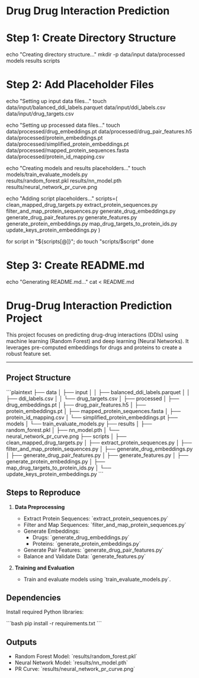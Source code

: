 
# Drug Drug Interaction Prediction


# Step 1: Create Directory Structure
echo "Creating directory structure..."
mkdir -p data/input data/processed models results scripts

# Step 2: Add Placeholder Files
echo "Setting up input data files..."
touch data/input/balanced_ddi_labels.parquet data/input/ddi_labels.csv data/input/drug_targets.csv

echo "Setting up processed data files..."
touch data/processed/drug_embeddings.pt data/processed/drug_pair_features.h5 \
      data/processed/protein_embeddings.pt data/processed/simplified_protein_embeddings.pt \
      data/processed/mapped_protein_sequences.fasta data/processed/protein_id_mapping.csv

echo "Creating models and results placeholders..."
touch models/train_evaluate_models.py \
      results/random_forest.pkl results/nn_model.pth results/neural_network_pr_curve.png

echo "Adding script placeholders..."
scripts=(
    clean_mapped_drug_targets.py
    extract_protein_sequences.py
    filter_and_map_protein_sequences.py
    generate_drug_embeddings.py
    generate_drug_pair_features.py
    generate_features.py
    generate_protein_embeddings.py
    map_drug_targets_to_protein_ids.py
    update_keys_protein_embeddings.py
)

for script in "${scripts[@]}"; do
    touch "scripts/$script"
done

# Step 3: Create README.md
echo "Generating README.md..."
cat <<EOF > README.md
# Drug-Drug Interaction Prediction Project

This project focuses on predicting drug-drug interactions (DDIs) using machine learning (Random Forest) and deep learning (Neural Networks). It leverages pre-computed embeddings for drugs and proteins to create a robust feature set.

---

## **Project Structure**

\`\`\`plaintext
├── data
│   ├── input
│   │   ├── balanced_ddi_labels.parquet
│   │   ├── ddi_labels.csv
│   │   └── drug_targets.csv
│   ├── processed
│       ├── drug_embeddings.pt
│       ├── drug_pair_features.h5
│       ├── protein_embeddings.pt
│       ├── mapped_protein_sequences.fasta
│       ├── protein_id_mapping.csv
│       └── simplified_protein_embeddings.pt
├── models
│   └── train_evaluate_models.py
├── results
│   ├── random_forest.pkl
│   ├── nn_model.pth
│   └── neural_network_pr_curve.png
├── scripts
│   ├── clean_mapped_drug_targets.py
│   ├── extract_protein_sequences.py
│   ├── filter_and_map_protein_sequences.py
│   ├── generate_drug_embeddings.py
│   ├── generate_drug_pair_features.py
│   ├── generate_features.py
│   ├── generate_protein_embeddings.py
│   ├── map_drug_targets_to_protein_ids.py
│   └── update_keys_protein_embeddings.py
\`\`\`

## Steps to Reproduce

1. **Data Preprocessing**
   - Extract Protein Sequences: \`extract_protein_sequences.py\`
   - Filter and Map Sequences: \`filter_and_map_protein_sequences.py\`
   - Generate Embeddings:
     - Drugs: \`generate_drug_embeddings.py\`
     - Proteins: \`generate_protein_embeddings.py\`
   - Generate Pair Features: \`generate_drug_pair_features.py\`
   - Balance and Validate Data: \`generate_features.py\`

2. **Training and Evaluation**
   - Train and evaluate models using \`train_evaluate_models.py\`.

## Dependencies

Install required Python libraries:

\`\`\`bash
pip install -r requirements.txt
\`\`\`

## Outputs
- Random Forest Model: \`results/random_forest.pkl\`
- Neural Network Model: \`results/nn_model.pth\`
- PR Curve: \`results/neural_network_pr_curve.png\`


